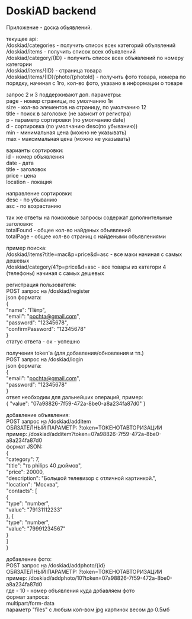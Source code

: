 # DoskiAD backend
Приложение - доска обьявлений.

текущее api:\
/doskiad/categories - получить список всех категорий объявлений \
/doskiad/items - получить список всех объявлений \
/doskiad/category/{ID} - получить список всех объявлений по номеру категории\
/doskiad/items/{ID} - страница товара\
/doskiad/items/{ID}/photo/{photoId} - получить фото товара, номера по порядку, начиная с 1го, кол-во фото, указано в информации о товаре

запрос 2 и 3 поддерживают доп. параметры:\
page - номер страницы, по умолчанию 1я\
size - кол-во элементов на страницу, по умолчанию 12\
title - поиск в заголовке (не зависит от регистра)\
p - параметр сортировки (по умолчанию date)\
d - сортировка (по умолчанию desc(по убыванию))\
min - минимальная цена (можно не указывать)\
max - максимальная цена (можно не указывать)

варианты сортировки:\
id - номер объявления\
date - дата\
title - заголовок\
price - цена\
location - локация

направление сортировки:\
desc - по убыванию\
asc - по возрастанию

так же ответы на поисковые запросы содержат дополнительные заголовки:\
totalFound - общее кол-во найденых объявлений\
totalPage - общее кол-во страниц с найдеными объявлениями

пример поиска:\
/doskiad/items?title=mac&p=price&d=asc - все маки начиная с самых дешевых\
/doskiad/category/4?p=price&d=asc - все товары из категори 4 (телефоны) начиная с самых дешевых

регистрация пользователя:\
POST запрос на /doskiad/register\
json формата:\
{\
  "name": "Пётр",\
  "email": "pochta@gmail.com",\
  "password": "12345678",\
  "confirmPassword": "12345678"\
}\
статус ответа - ок - успешно

получения token'а (для добавления/обновления и тп.)\
POST запрос на /doskiad/login\
json формата:\
{\
  "email": "pochta@gmail.com",\
  "password": "12345678"\
}\
ответ необходим для дальнейших операций, пример:\
{ "value": "07a98826-7f59-472a-8be0-a8a234fa87d0" }

добавление объявления:\
POST запрос на /doskiad/additem\
ОБЯЗАТЕЛНЫЙ ПАРАМЕТР: ?token=ТОКЕНОТАВТОРИЗАЦИИ\
пример: /doskiad/additem?token=07a98826-7f59-472a-8be0-a8a234fa87d0\
формат JSON:\
{\
"category": 7,\
"title": "тв philips 40 дюймов",\
"price": 20000,\
"description": "Большой телевизор с отличной картинкой.",\
"location": "Москва",\
"contacts": [\
  {\
"type": "number",\
"value": "79131112233"\
}, {\
  "type": "number",\
"value": "79991234567"\
}\
]\
}

добавление фото:\
POST запрос на /doskiad/addphoto/{id}\
ОБЯЗАТЕЛНЫЙ ПАРАМЕТР: ?token=ТОКЕНОТАВТОРИЗАЦИИ\
пример: /doskiad/addphoto/10?token=07a98826-7f59-472a-8be0-a8a234fa87d0\
где - 10 - номер объявления куда добавляем фото\
формат запроса:\
multipart/form-data\
параметр "files" с любым кол-вом jpg картинок весом до 0.5мб